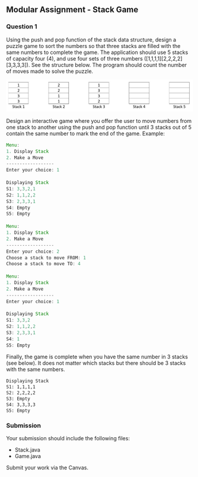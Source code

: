 ## Modular Assignment - Stack Game
 
### Question 1

Using the push and pop function of the stack data structure, design a puzzle game to sort the numbers so that three stacks are filled with the same numbers to complete the game. The application should use 5 stacks of capacity four (4), and use four sets of three numbers ([1,1,1,1][2,2,2,2][3,3,3,3]). See the structure below. The program should count the number of moves made to solve the puzzle.

<img title="a title" alt="Alt text" src="images/Stack%20Sort%20It.JPG"/>

Design an interactive game where you offer the user to move numbers from one stack to another using the push and pop function until 3 stacks out of 5 contain the same number to mark the end of the game.
Example:

```Java
Menu:
1. Display Stack
2. Make a Move
------------------
Enter your choice: 1

Displaying Stack
S1: 3,3,2,1
S2: 1,1,2,2
S3: 2,3,3,1
S4: Empty
S5: Empty

Menu:
1. Display Stack
2. Make a Move
------------------
Enter your choice: 2
Choose a stack to move FROM: 1
Choose a stack to move TO: 4

Menu:
1. Display Stack
2. Make a Move
------------------
Enter your choice: 1

Displaying Stack
S1: 3,3,2
S2: 1,1,2,2
S3: 2,3,3,1
S4: 1
S5: Empty

```

Finally, the game is complete when you have the same number in 3 stacks (see below). It does not matter which stacks but there should be 3 stacks with the same numbers.

```
Displaying Stack
S1: 1,1,1,1
S2: 2,2,2,2
S3: Empty
S4: 3,3,3,3
S5: Empty
```

### Submission
Your submission should include the following files:
- Stack.java
- Game.java

Submit your work via the Canvas.

